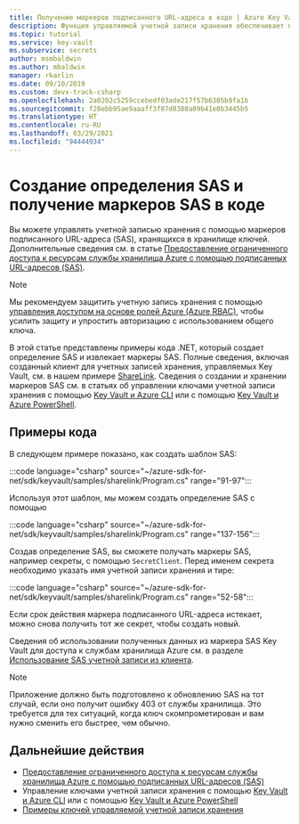```yaml
---
title: Получение маркеров подписанного URL-адреса в коде | Azure Key Vault
description: Функция управляемой учетной записи хранения обеспечивает простую интеграцию между Azure Key Vault и учетной записью хранения Azure. В этом примере для управления маркерами SAS используется пакет Azure SDK для .NET.
ms.topic: tutorial
ms.service: key-vault
ms.subservice: secrets
author: msmbaldwin
ms.author: mbaldwin
manager: rkarlin
ms.date: 09/10/2019
ms.custom: devx-track-csharp
ms.openlocfilehash: 2a0202c5259ccebedf03ade217f57b6305b9fa1b
ms.sourcegitcommit: f28ebb95ae9aaaff3f87d8388a09b41e0b3445b5
ms.translationtype: HT
ms.contentlocale: ru-RU
ms.lasthandoff: 03/29/2021
ms.locfileid: "94444934"
---
```

# <a name="create-sas-definition-and-fetch-shared-access-signature-tokens-in-code"></a>Создание определения SAS и получение маркеров SAS в коде

Вы можете управлять учетной записью хранения с помощью маркеров подписанного URL-адреса (SAS), хранящихся в хранилище ключей. Дополнительные сведения см. в статье [Предоставление ограниченного доступа к ресурсам службы хранилища Azure с помощью подписанных URL-адресов (SAS)](../../storage/common/storage-sas-overview.md).

> [!NOTE]
> Мы рекомендуем защитить учетную запись хранения с помощью [управления доступом на основе ролей Azure (Azure RBAC)](../../storage/common/storage-auth-aad.md), чтобы усилить защиту и упростить авторизацию с использованием общего ключа.

В этой статье представлены примеры кода .NET, который создает определение SAS и извлекает маркеры SAS. Полные сведения, включая созданный клиент для учетных записей хранения, управляемых Key Vault, см. в нашем примере [ShareLink](/samples/azure/azure-sdk-for-net/share-link/). Сведения о создании и хранении маркеров SAS см. в статьях об управлении ключами учетной записи хранения с помощью [Key Vault и Azure CLI](overview-storage-keys.md) или с помощью [Key Vault и Azure PowerShell](overview-storage-keys-powershell.md).

## <a name="code-samples"></a>Примеры кода

В следующем примере показано, как создать шаблон SAS:

:::code language="csharp" source="~/azure-sdk-for-net/sdk/keyvault/samples/sharelink/Program.cs" range="91-97":::

Используя этот шаблон, мы можем создать определение SAS с помощью 

:::code language="csharp" source="~/azure-sdk-for-net/sdk/keyvault/samples/sharelink/Program.cs" range="137-156":::

Создав определение SAS, вы сможете получать маркеры SAS, например секреты, с помощью `SecretClient`. Перед именем секрета необходимо указать имя учетной записи хранения и тире:

:::code language="csharp" source="~/azure-sdk-for-net/sdk/keyvault/samples/sharelink/Program.cs" range="52-58":::

Если срок действия маркера подписанного URL-адреса истекает, можно снова получить тот же секрет, чтобы создать новый.

Сведения об использовании полученных данных из маркера SAS Key Vault для доступа к службам хранилища Azure см. в разделе [Использование SAS учетной записи из клиента](../../storage/common/storage-account-sas-create-dotnet.md#use-an-account-sas-from-a-client).

> [!NOTE]
> Приложение должно быть подготовлено к обновлению SAS на тот случай, если оно получит ошибку 403 от службы хранилища. Это требуется для тех ситуаций, когда ключ скомпрометирован и вам нужно сменить его быстрее, чем обычно. 

## <a name="next-steps"></a>Дальнейшие действия
- [Предоставление ограниченного доступа к ресурсам службы хранилища Azure с помощью подписанных URL-адресов (SAS)](../../storage/common/storage-sas-overview.md)
- Управление ключами учетной записи хранения с помощью [Key Vault и Azure CLI](overview-storage-keys.md) или с помощью [Key Vault и Azure PowerShell](overview-storage-keys-powershell.md)
- [Примеры ключей управляемой учетной записи хранения](https://github.com/Azure-Samples?utf8=%E2%9C%93&q=key+vault+storage&type=&language=)